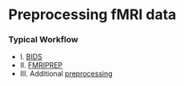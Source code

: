 # Preprocessing fMRI data  
  
### Typical Workflow  
* I.   [BIDS]()
* II.  [FMRIPREP]()  
* III. Additional [preprocessing]()

